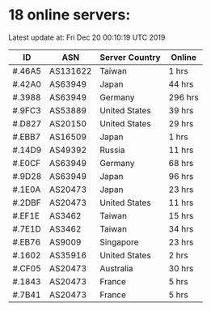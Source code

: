 # 18 online servers:

Latest update at: Fri Dec 20 00:10:19 UTC 2019

| ID | ASN | Server Country | Online |
| -- | --- | -------------- | ------ |
| #.46A5 | AS131622 | Taiwan | 1 hrs |
| #.42A0 | AS63949 | Japan | 44 hrs |
| #.3988 | AS63949 | Germany | 296 hrs |
| #.9FC3 | AS53889 | United States | 39 hrs |
| #.D827 | AS20150 | United States | 29 hrs |
| #.EBB7 | AS16509 | Japan | 1 hrs |
| #.14D9 | AS49392 | Russia | 11 hrs |
| #.E0CF | AS63949 | Germany | 68 hrs |
| #.9D28 | AS63949 | Japan | 96 hrs |
| #.1E0A | AS20473 | Japan | 23 hrs |
| #.2DBF | AS20473 | United States | 11 hrs |
| #.EF1E | AS3462 | Taiwan | 15 hrs |
| #.7E1D | AS3462 | Taiwan | 34 hrs |
| #.EB76 | AS9009 | Singapore | 23 hrs |
| #.1602 | AS35916 | United States | 2 hrs |
| #.CF05 | AS20473 | Australia | 30 hrs |
| #.1843 | AS20473 | France | 5 hrs |
| #.7B41 | AS20473 | France | 5 hrs |


